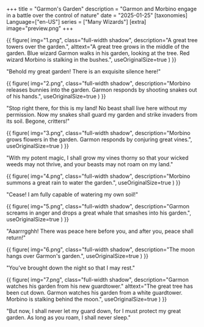 +++
title = "Garmon's Garden"
description = "Garmon and Morbino engage in a battle over the control of nature"
date = "2025-01-25"
[taxonomies]
Language=["en-US"]
series = ["Many Wizards"]
[extra]
image="preview.png"
+++

{{
        figure(
                img="1.png",
                class="full-width shadow",
                description="A great tree towers over the garden.",
                alttext="A great tree grows in the middle of the garden. Blue wizard Garmon walks in his garden, looking at the tree. Red wizard Morbino is stalking in the bushes.",
                useOriginalSize=true
        )
}}

"Behold my great garden! There is an exquisite silence here!"

{{
        figure(
                img="2.png",
                class="full-width shadow",
                description="Morbino releases bunnies into the garden. Garmon responds by shooting snakes out of his hands.",
                useOriginalSize=true
        )
}}

"Stop right there, for this is my land! No beast shall live here without my permission. Now my snakes shall guard my garden and strike invaders from its soil. Begone, critters!"

{{
        figure(
                img="3.png",
                class="full-width shadow",
                description="Morbino grows flowers in the garden. Garmon responds by conjuring great vines.",
                useOriginalSize=true
        )
}}

"With my potent magic, I shall grow my vines thorny so that your wicked weeds may not thrive, and your beasts may not roam on my land."

{{
        figure(
                img="4.png",
                class="full-width shadow",
                description="Morbino summons a great rain to water the garden.",
                useOriginalSize=true
        )
}}

"Cease! I am fully capable of watering my own soil!"

{{
        figure(
                img="5.png",
                class="full-width shadow",
                description="Garmon screams in anger and drops a great whale that smashes into his garden.",
                useOriginalSize=true
        )
}}

"Aaarrrgghh! There was peace here before you, and after you, peace shall return!"

{{
        figure(
                img="6.png",
                class="full-width shadow",
                description="The moon hangs over Garmon's garden.",
                useOriginalSize=true
        )
}}

"You've brought down the night so that I may rest."

{{
        figure(
                img="7.png",
                class="full-width shadow",
                description="Garmon watches his garden from his new guardtower."
                alttext="The great tree has been cut down. Garmon watches his garden from a white guardtower. Morbino is stalking behind the moon.",
                useOriginalSize=true
        )
}}

"But now, I shall never let my guard down, for I must protect my great garden. As long as you roam, I shall never sleep."